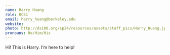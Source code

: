 ```yaml
---
name: Harry Huang
role: UCS1
email: harry_huang@berkeley.edu
website:
photo: http://ds100.org/sp24/resources/assets/staff_pics/Harry_Huang.jpg
pronouns: He/Him/His
---
```


Hi! This is Harry. I’m here to help!